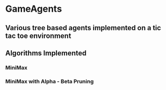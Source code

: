 # GameAgents
## Various tree based agents implemented on a tic tac toe environment
## Algorithms Implemented

### MiniMax

### MiniMax with Alpha - Beta Pruning